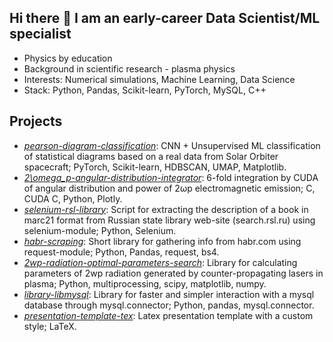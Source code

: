 ## Hi there 👋 I am an early-career Data Scientist/ML specialist
- Physics by education
- Background in scientific research - plasma physics
- Interests: Numerical simulations, Machine Learning, Data Science
- Stack: Python, Pandas, Scikit-learn, PyTorch, MySQL, C++

## Projects

* [*pearson-diagram-classification*](https://github.com/epvolchok/pearson-diagram-classification):  CNN + Unsupervised ML classification of statistical diagrams based on a real data from Solar Orbiter spacecraft;  PyTorch, Scikit-learn, HDBSCAN, UMAP, Matplotlib.
* [*2\omega_p-angular-distribution-integrator*](https://github.com/epvolchok/2wp-angular-distribution-integrator): 6-fold integration by CUDA of angular distribution and power of 2ωp electromagnetic emission; C, CUDA C, Python, Plotly.
* [*selenium-rsl-library*](https://github.com/epvolchok/selenium-rsl-library): Script for extracting the description of a book in marc21 format from Russian state library web-site (search.rsl.ru) using selenium-module; Python, Selenium.
* [*habr-scraping*](https://github.com/epvolchok/habr-scraping): Short library for gathering info from habr.com using request-module; Python, Pandas, request, bs4.
* [*2wp-radiation-optimal-parameters-search*](https://github.com/epvolchok/2wp-radiation-optimal-parameters-search): Library for calculating parameters of 2wp radiation generated by counter-propagating lasers in plasma; Python, multiprocessing, scipy, matplotlib, numpy.
* [*library-libmysql*](https://github.com/epvolchok/library-libmysql): Library for faster and simpler interaction with a mysql database through mysql.connector; Python, pandas, mysql.connector.
* [*presentation-template-tex*](https://github.com/epvolchok/presentation-template-tex): Latex presentation template with a custom style; LaTeX.

